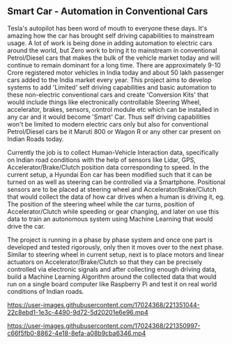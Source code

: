 ## Smart Car - Automation in Conventional Cars

Tesla's autopilot has been word of mouth to everyone these days. It's amazing how the car has brought self driving capabilities to mainstream usage. A lot of work is being done in adding automation to electric cars around the world, but Zero work to bring it to mainstream in conventional Petrol/Diesel cars that makes the bulk of the vehicle market today and will continue to remain dominant for a long time.
There are approximately 9-10 Crore registered motor vehicles in India today and about 50 lakh passenger cars added to the India market every year.
This project aims to develop systems to add 'Limited' self driving capabilities and basic automation to these non-electric conventional cars and create 'Conversion Kits' that would include things like electronically controllable Steering Wheel, accelerator, brakes, sensors, control module etc which can be installed in any car and it would become 'Smart' Car.
Thus self driving capabilities won't be limited to modern electric cars only but also for conventional Petrol/Diesel cars be it Maruti 800 or Wagon R or any other car present on Indian Roads today.

Currently the job is to collect Human-Vehicle Interaction data, specifically on Indian road conditions with the help of sensors like Lidar, GPS, Accelerator/Brake/Clutch position data corresponding to speed. In the current setup, a Hyundai Eon car has been modified such that it can be turned on as well as steering can be controlled via a Smartphone. Positional sensors are to be placed at steering wheel and Accelerator/Brake/Clutch that would collect the data of how car drives when a human is driving it, eg. The position of the steering wheel while the car turns, position of Accelerator/Clutch while speeding or gear changing, and later on use this data to train an autonomous system using Machine Learning that would drive the car.

The project is running in a phase by phase system and once one part is developed and tested rigorously, only then it moves over to the next phase.
Similar to steering wheel in current setup, next is to place motors and linear actuators on Accelerator/Brake/Clutch so that they can be precisely controlled via electronic signals and after collecting enough driving data, build a Machine Learning Algorithm around the collected data that would run on a single board computer like Raspberry Pi and test it on real world conditions of Indian roads. 

https://user-images.githubusercontent.com/17024368/221351044-22c8ebd1-1e3c-4490-9d72-5d20201e6e96.mp4


https://user-images.githubusercontent.com/17024368/221350997-c66f5fb0-8862-4e18-8efa-a08b9cba6346.mp4
